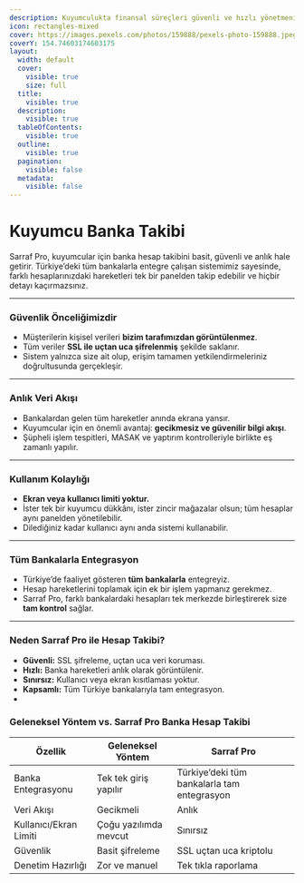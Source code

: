 ```yaml
---
description: Kuyumculukta finansal süreçleri güvenli ve hızlı yönetmenin yolu
icon: rectangles-mixed
cover: https://images.pexels.com/photos/159888/pexels-photo-159888.jpeg
coverY: 154.74603174603175
layout:
  width: default
  cover:
    visible: true
    size: full
  title:
    visible: true
  description:
    visible: true
  tableOfContents:
    visible: true
  outline:
    visible: true
  pagination:
    visible: false
  metadata:
    visible: false
---
```


# Kuyumcu Banka Takibi

Sarraf Pro, kuyumcular için banka hesap takibini basit, güvenli ve anlık hale getirir. Türkiye’deki tüm bankalarla entegre çalışan sistemimiz sayesinde, farklı hesaplarınızdaki hareketleri tek bir panelden takip edebilir ve hiçbir detayı kaçırmazsınız.

***

### Güvenlik Önceliğimizdir

* Müşterilerin kişisel verileri **bizim tarafımızdan görüntülenmez**.
* Tüm veriler **SSL ile uçtan uca şifrelenmiş** şekilde saklanır.
* Sistem yalnızca size ait olup, erişim tamamen yetkilendirmeleriniz doğrultusunda gerçekleşir.

***

### Anlık Veri Akışı

* Bankalardan gelen tüm hareketler anında ekrana yansır.
* Kuyumcular için en önemli avantaj: **gecikmesiz ve güvenilir bilgi akışı**.
* Şüpheli işlem tespitleri, MASAK ve yaptırım kontrolleriyle birlikte eş zamanlı yapılır.

***

### Kullanım Kolaylığı

* **Ekran veya kullanıcı limiti yoktur.**
* İster tek bir kuyumcu dükkânı, ister zincir mağazalar olsun; tüm hesaplar aynı panelden yönetilebilir.
* Dilediğiniz kadar kullanıcı aynı anda sistemi kullanabilir.

***

### Tüm Bankalarla Entegrasyon

* Türkiye’de faaliyet gösteren **tüm bankalarla** entegreyiz.
* Hesap hareketlerini toplamak için ek bir işlem yapmanız gerekmez.
* Sarraf Pro, farklı bankalardaki hesapları tek merkezde birleştirerek size **tam kontrol** sağlar.

***

### Neden Sarraf Pro ile Hesap Takibi?

* **Güvenli:** SSL şifreleme, uçtan uca veri koruması.
* **Hızlı:** Banka hareketleri anlık olarak görüntülenir.
* **Sınırsız:** Kullanıcı veya ekran kısıtlaması yoktur.
* **Kapsamlı:** Tüm Türkiye bankalarıyla tam entegrasyon.
*

### Geleneksel Yöntem vs. Sarraf Pro Banka Hesap Takibi

| Özellik                | Geleneksel Yöntem     | Sarraf Pro                                  |
| ---------------------- | --------------------- | ------------------------------------------- |
| Banka Entegrasyonu     | Tek tek giriş yapılır | Türkiye’deki tüm bankalarla tam entegrasyon |
| Veri Akışı             | Gecikmeli             | Anlık                                       |
| Kullanıcı/Ekran Limiti | Çoğu yazılımda mevcut | Sınırsız                                    |
| Güvenlik               | Basit şifreleme       | SSL uçtan uca kriptolu                      |
| Denetim Hazırlığı      | Zor ve manuel         | Tek tıkla raporlama                         |

